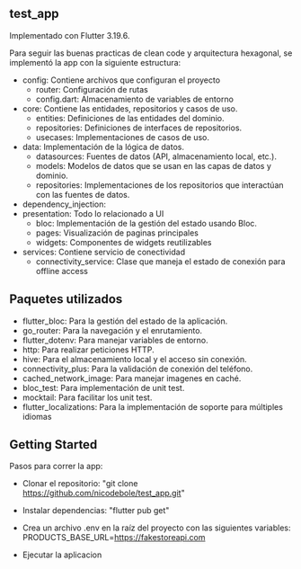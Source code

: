 ## test_app

Implementado con Flutter 3.19.6.

Para seguir las buenas practicas de clean code y arquitectura hexagonal, se implementó la app con la siguiente estructura:

- config: Contiene archivos que configuran el proyecto
    - router: Configuración de rutas
    - config.dart: Almacenamiento de variables de entorno
- core: Contiene las entidades, repositorios y casos de uso.
    - entities: Definiciones de las entidades del dominio.
    - repositories: Definiciones de interfaces de repositorios.
    - usecases: Implementaciones de casos de uso.
- data: Implementación de la lógica de datos.
    - datasources: Fuentes de datos (API, almacenamiento local, etc.).
    - models: Modelos de datos que se usan en las capas de datos y dominio.
    - repositories: Implementaciones de los repositorios que interactúan con las fuentes de datos.
- dependency_injection:
- presentation: Todo lo relacionado a UI
    - bloc: Implementación de la gestión del estado usando Bloc.
    - pages: Visualización de paginas principales
    - widgets: Componentes de widgets reutilizables
- services: Contiene servicio de conectividad
    - connectivity_service: Clase que maneja el estado de conexión para offline access

## Paquetes utilizados
- flutter_bloc: Para la gestión del estado de la aplicación.
- go_router: Para la navegación y el enrutamiento.
- flutter_dotenv: Para manejar variables de entorno.
- http: Para realizar peticiones HTTP.
- hive: Para el almacenamiento local y el acceso sin conexión.
- connectivity_plus: Para la validación de conexión del teléfono.
- cached_network_image: Para manejar imagenes en caché.
- bloc_test: Para implementación de unit test.
- mocktail: Para facilitar los unit test.
- flutter_localizations: Para la implementación de soporte para múltiples idiomas

## Getting Started

Pasos para correr la app:
- Clonar el repositorio:
"git clone https://github.com/nicodebole/test_app.git"

- Instalar dependencias:
"flutter pub get"

- Crea un archivo .env en la raíz del proyecto con las siguientes variables:
PRODUCTS_BASE_URL=https://fakestoreapi.com

- Ejecutar la aplicacion